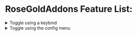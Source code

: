 
# RoseGoldAddons Feature List:
<details>
<summary>Toggle using a keybind</summary>

- All these modules are toggled usign a keybind
	<details>
	<summary>Auto Arrow Align</summary>
	
	- Click keybind to instantly solve Floor 7's Arrow Align terminal
		
	</details>
	<details>
	<summary>Blood Triggerbot</summary>
	
	- Toggle to shoot blood room enemies that are looked at
		
	</details>
</details>

<details>
<summary>Toggle using the config menu</summary>
<p>

</p>
</details>
